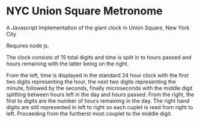 NYC Union Square Metronome
=============

A Javascript Implementation of the giant clock in Union Square, New York City

Requires node js.

The clock consists of 15 total digits and time is split in to hours passed and hours remaining with the latter being on the right.

From the left, time is displayed in the standard 24 hour clock with the first two digits representing the hour, the next two digits representing the minute, followed by the seconds, finally microseconds with the middle digit splitting between hours left in the day and hours passed.  From the right, the first to digits are the number of hours remaining in the day.  The right hand digits are still represented in left to right so each cuplet is read from right to left.  Proceeding from the furtherst most couplet to the middle digit.  


